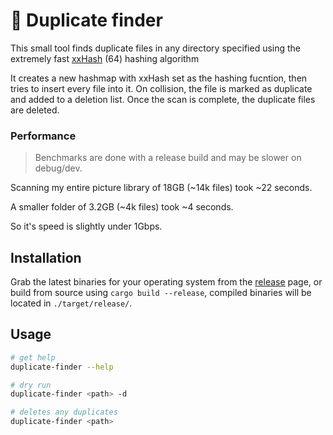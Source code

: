 # 🦀 Duplicate finder

This small tool finds duplicate files in any directory specified using the extremely fast [xxHash](https://github.com/Cyan4973/xxHash) (64) hashing algorithm

It creates a new hashmap with xxHash set as the hashing fucntion, then tries to insert every file into it. On collision, the file is marked as duplicate and added to a deletion list. Once the scan is complete, the duplicate files are deleted.

### Performance

> Benchmarks are done with a release build and may be slower on debug/dev.

Scanning my entire picture library of 18GB (~14k files) took ~22 seconds.

A smaller folder of 3.2GB (~4k files) took ~4 seconds.

So it's speed is slightly under 1Gbps.

## Installation

Grab the latest binaries for your operating system from the [release](https://github.com/joinemm/duplicate-finder/releases) page, or build from source using `cargo build --release`, compiled binaries will be located in `./target/release/`.

## Usage

```bash
# get help
duplicate-finder --help

# dry run
duplicate-finder <path> -d

# deletes any duplicates
duplicate-finder <path>
```
